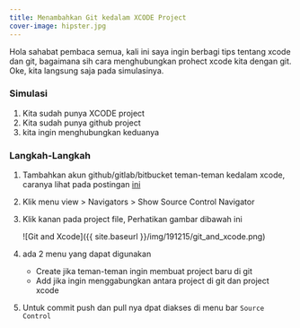 ```yaml
---
title: Menambahkan Git kedalam XCODE Project
cover-image: hipster.jpg
---
```



Hola sahabat pembaca semua, kali ini saya ingin berbagi tips tentang xcode dan git, bagaimana sih cara menghubungkan prohect xcode kita dengan git. Oke, kita langsung saja pada simulasinya.
<!--more-->

### Simulasi ###
1. Kita sudah punya XCODE project
2. Kita sudah punya github project
3. kita ingin menghubungkan keduanya

### Langkah-Langkah ###
1. Tambahkan akun github/gitlab/bitbucket teman-teman kedalam xcode, caranya lihat pada postingan [ini](https://thengoding.com/2019/12/15/menambahkan-akun-git-kedalam-xcode/)

2. Klik menu view > Navigators > Show Source Control Navigator

3. Klik kanan pada project file, Perhatikan gambar dibawah ini

      ![Git and Xcode]({{ site.baseurl }}/img/191215/git_and_xcode.png)

4. ada 2 menu yang dapat digunakan

   - Create jika teman-teman ingin membuat project baru di git
   - Add jika ingin menggabungkan antara project di git dan project xcode

5. Untuk commit push dan pull nya dpat diakses di menu bar `Source Control`